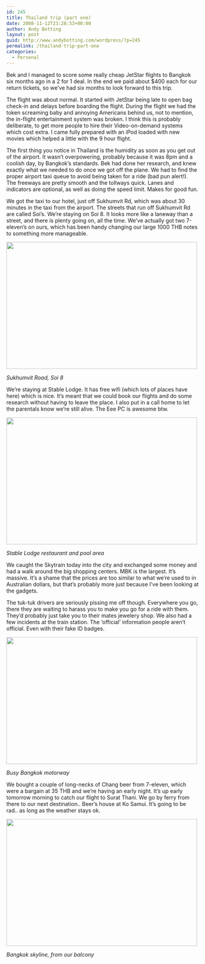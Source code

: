 ```yaml
---
id: 245
title: Thailand trip (part one)
date: 2008-11-12T23:28:53+00:00
author: Andy Botting
layout: post
guid: http://www.andybotting.com/wordpress/?p=245
permalink: /thailand-trip-part-one
categories:
  - Personal
---
```

Bek and I managed to score some really cheap JetStar flights to Bangkok six months ago in a 2 for 1 deal. In the end we paid about $400 each for our return tickets, so we&#8217;ve had six months to look forward to this trip.

The flight was about normal. It started with JetStar being late to open bag check-in and delays before boarding the flight. During the flight we had the token screaming baby and annoying Americans behind us, not to mention, the in-flight entertainment system was broken. I think this is probably deliberate, to get more people to hire their Video-on-demand systems which cost extra. I came fully prepared with an iPod loaded with new movies which helped a little with the 9 hour flight.

The first thing you notice in Thailand is the humidity as soon as you get out of the airport. It wasn&#8217;t overpowering, probably because it was 8pm and a coolish day, by Bangkok&#8217;s standards. Bek had done her research, and knew exactly what we needed to do once we got off the plane. We had to find the proper airport taxi queue to avoid being taken for a ride (bad pun alert!). The freeways are pretty smooth and the tollways quick. Lanes and indicators are optional, as well as doing the speed limit. Makes for good fun.

We got the taxi to our hotel, just off Sukhumvit Rd, which was about 30 minutes in the taxi from the airport. The streets that run off Sukhumvit Rd are called Soi&#8217;s. We&#8217;re staying on Soi 8. It looks more like a laneway than a street, and there is plenty going on, all the time. We&#8217;ve actually got two 7-eleven&#8217;s on ours, which has been handy changing our large 1000 THB notes to something more manageable.

[<img src="http://www.andybotting.com/wordpress/wp-content/uploads/img_1382.jpg" alt="" title="Soi 8" width="500" height="333" class="alignnone size-full wp-image-249" srcset="http://www.andybotting.com/wp-content/uploads/img_1382.jpg 1024w, http://www.andybotting.com/wp-content/uploads/img_1382-300x200.jpg 300w" sizes="(max-width: 500px) 100vw, 500px" />](http://www.andybotting.com/wordpress/wp-content/uploads/img_1382.jpg)
  
_Sukhumvit Road, Soi 8_

We&#8217;re staying at Stable Lodge. It has free wifi (which lots of places have here) which is nice. It&#8217;s meant that we could book our flights and do some research without having to leave the place. I also put in a call home to let the parentals know we&#8217;re still alive. The Eee PC is awesome btw.

[<img src="http://www.andybotting.com/wordpress/wp-content/uploads/img_1388.jpg" alt="" title="Stable Lodge restaurant and pool area" width="500" height="333" class="alignnone size-full wp-image-252" srcset="http://www.andybotting.com/wp-content/uploads/img_1388.jpg 1024w, http://www.andybotting.com/wp-content/uploads/img_1388-300x200.jpg 300w" sizes="(max-width: 500px) 100vw, 500px" />](http://www.andybotting.com/wordpress/wp-content/uploads/img_1388.jpg)
  
_Stable Lodge restaurant and pool area_

We caught the Skytrain today into the city and exchanged some money and had a walk around the big shopping centers. MBK is the largest. It&#8217;s massive. It&#8217;s a shame that the prices are too similar to what we&#8217;re used to in Australian dollars, but that&#8217;s probably more just because I&#8217;ve been looking at the gadgets. 

The tuk-tuk drivers are seriously pissing me off though. Everywhere you go, there they are waiting to harass you to make you go for a ride with them. They&#8217;d probably just take you to their mates jewelery shop. We also had a few incidents at the train station. The &#8216;official&#8217; information people aren&#8217;t official. Even with their fake ID badges.

[<img src="http://www.andybotting.com/wordpress/wp-content/uploads/img_1386.jpg" alt="" title="Busy Bangkok Motorway" width="500" height="333" class="alignnone size-full wp-image-251" srcset="http://www.andybotting.com/wp-content/uploads/img_1386.jpg 1024w, http://www.andybotting.com/wp-content/uploads/img_1386-300x200.jpg 300w" sizes="(max-width: 500px) 100vw, 500px" />](http://www.andybotting.com/wordpress/wp-content/uploads/img_1386.jpg)
  
_Busy Bangkok motorway_

We bought a couple of long-necks of Chang beer from 7-eleven, which were a bargain at 35 THB and we&#8217;re having an early night. It&#8217;s up early tomorrow morning to catch our flight to Surat Thani. We go by ferry from there to our next destination.. Beer&#8217;s house at Ko Samui. It&#8217;s going to be rad.. as long as the weather stays ok. 

[<img src="http://www.andybotting.com/wordpress/wp-content/uploads/img_1389.jpg" alt="" title="Bangkok skyline" width="500" height="333" class="alignnone size-full wp-image-253" srcset="http://www.andybotting.com/wp-content/uploads/img_1389.jpg 1024w, http://www.andybotting.com/wp-content/uploads/img_1389-300x200.jpg 300w" sizes="(max-width: 500px) 100vw, 500px" />](http://www.andybotting.com/wordpress/wp-content/uploads/img_1389.jpg)
  
_Bangkok skyline, from our balcony_